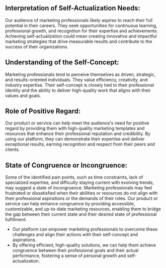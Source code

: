 ## Interpretation of Self-Actualization Needs:
Our audience of marketing professionals likely aspires to reach their full potential in their careers. They seek opportunities for continuous learning, professional growth, and recognition for their expertise and achievements. Achieving self-actualization could mean creating innovative and impactful marketing strategies that drive measurable results and contribute to the success of their organizations.

## Understanding of the Self-Concept:
Marketing professionals tend to perceive themselves as driven, strategic, and results-oriented individuals. They value efficiency, creativity, and industry expertise. Their self-concept is closely tied to their professional identity and the ability to deliver high-quality work that aligns with their values and goals.

## Role of Positive Regard:
Our product or service can help meet the audience's need for positive regard by providing them with high-quality marketing templates and resources that enhance their professional reputation and credibility. By using our platform, they can demonstrate their expertise and deliver exceptional results, earning recognition and respect from their peers and clients.

## State of Congruence or Incongruence:
Some of the identified pain points, such as time constraints, lack of specialized expertise, and difficulty staying current with evolving trends, may suggest a state of incongruence. Marketing professionals may feel frustrated or dissatisfied when their abilities or resources do not align with their professional aspirations or the demands of their roles. Our product or service can help enhance congruence by providing accessible, customizable, and up-to-date marketing resources, enabling them to bridge the gap between their current state and their desired state of professional fulfillment.

- Our platform can empower marketing professionals to overcome these challenges and align their actions with their self-concept and aspirations.
- By offering efficient, high-quality solutions, we can help them achieve congruence between their professional goals and their actual performance, fostering a sense of personal growth and self-actualization.